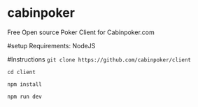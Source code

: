 # cabinpoker
Free Open source Poker Client for Cabinpoker.com

#setup
Requirements: NodeJS

#Instructions
```git clone https://github.com/cabinpoker/client```

```cd client```

```npm install```

```npm run dev```
